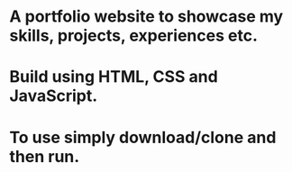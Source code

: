 # A portfolio website to showcase my skills, projects, experiences etc.

# Build using HTML, CSS and JavaScript.

# To use simply download/clone and then run.
